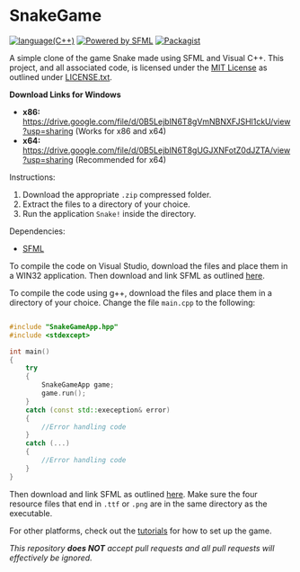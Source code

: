 # SnakeGame

[![language(C++)](https://img.shields.io/badge/language-c%2B%2B-brightgreen.svg)](https://en.wikipedia.org/wiki/C%2B%2B)
[![Powered by SFML](https://img.shields.io/badge/powered%20by-SFML-68f442.svg)](https://www.sfml-dev.org/)
[![Packagist](https://img.shields.io/packagist/l/doctrine/orm.svg)](https://github.com/arnavb/SnakeGame/blob/master/LICENSE.txt)

A simple clone of the game Snake made using SFML and Visual C++. This project, and all associated code, is licensed under the [MIT License](https://en.wikipedia.org/wiki/MIT_License) as outlined under [LICENSE.txt](https://github.com/arnavb/SnakeGame/blob/master/LICENSE.txt).

<b>Download Links for Windows</b>
<ul>
<li><b>x86: </b><a href="https://drive.google.com/file/d/0B5LejbIN6T8gVmNBNXFJSHl1ckU/view?usp=sharing">https://drive.google.com/file/d/0B5LejbIN6T8gVmNBNXFJSHl1ckU/view?usp=sharing</a> (Works for x86 and x64)</li>
<li><b>x64: </b><a href="https://drive.google.com/file/d/0B5LejbIN6T8gUGJXNFotZ0dJZTA/view?usp=sharing">https://drive.google.com/file/d/0B5LejbIN6T8gUGJXNFotZ0dJZTA/view?usp=sharing</a> (Recommended for x64)</li>
</ul>

Instructions:

1. Download the appropriate `.zip` compressed folder.
2. Extract the files to a directory of your choice.
3. Run the application `Snake!` inside the directory.

Dependencies:
- [SFML](http://sfml-dev.org/)

To compile the code on Visual Studio, download the files and place them in a WIN32 application. Then download and link SFML as outlined [here](https://www.sfml-dev.org/tutorials/2.4/start-vc.php).

To compile the code using g++, download the files and place them in a directory of your choice. Change the file `main.cpp` to the following:

```C++

#include "SnakeGameApp.hpp"
#include <stdexcept>

int main()
{
    try
    {
        SnakeGameApp game;
        game.run();
    }
    catch (const std::exeception& error)
    {
        //Error handling code
    }
    catch (...)
    {
        //Error handling code
    }
}

```
Then download and link SFML as outlined [here](https://www.sfml-dev.org/tutorials/2.4/start-linux.php). Make sure the four resource files that end in `.ttf` or `.png` are in the same directory as the executable.

For other platforms, check out the [tutorials](https://www.sfml-dev.org/tutorials/2.4/) for how to set up the game.

_This repository __does NOT__ accept pull requests and all pull requests will effectively be ignored._
